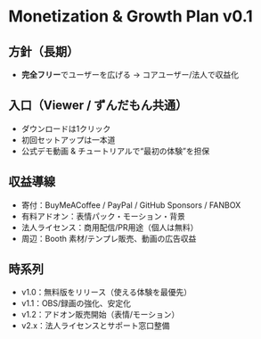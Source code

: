 # Monetization & Growth Plan v0.1
## 方針（長期）
- **完全フリー**でユーザーを広げる → コアユーザー/法人で収益化

## 入口（Viewer / ずんだもん共通）
- ダウンロードは1クリック
- 初回セットアップは一本道
- 公式デモ動画 & チュートリアルで“最初の体験”を担保

## 収益導線
- 寄付：BuyMeACoffee / PayPal / GitHub Sponsors / FANBOX
- 有料アドオン：表情パック・モーション・背景
- 法人ライセンス：商用配信/PR用途（個人は無料）
- 周辺：Booth 素材/テンプレ販売、動画の広告収益

## 時系列
- v1.0：無料版をリリース（使える体験を最優先）
- v1.1：OBS/録画の強化、安定化
- v1.2：アドオン販売開始（表情/モーション）
- v2.x：法人ライセンスとサポート窓口整備

